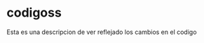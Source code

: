 # codigoss
Esta es una descripcion de ver reflejado los cambios en el codigo
<html>
<head>
<title>
Suma
</title>
</head>
<body>
</body>
</html>
